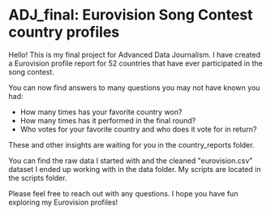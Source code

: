 # ADJ_final: Eurovision Song Contest country profiles
Hello! This is my final project for Advanced Data Journalism. I have created a Eurovision profile report for 52 countries that have ever participated in the song contest. 

You can now find answers to many questions you may not have known you had:
- How many times has your favorite country won? 
- How many times has it performed in the final round? 
- Who votes for your favorite country and who does it vote for in return? 

These and other insights are waiting for you in the country_reports folder.

You can find the raw data I started with and the cleaned "eurovision.csv" dataset I ended up working with in the data folder. My scripts are located in the scripts folder. 

Please feel free to reach out with any questions. I hope you have fun exploring my Eurovision profiles!
 